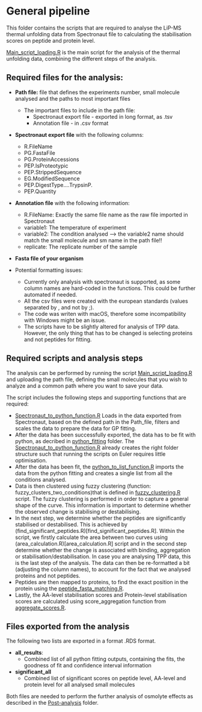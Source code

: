# General pipeline

This folder contains the scripts that are required to analyse the LiP-MS thermal unfolding data from Spectronaut file to calculating the stabilisation scores on peptide and protein level.

[Main_script_loading.R](Main_script_loading.R) is the main script for the analysis of the thermal unfolding data, combining the different steps of the analysis.

## Required files for the analysis:
  - **Path file:** file that defines the experiments number, small molecule analysed and the paths to most important files
    - The important files to include in the path file:
      - Spectronaut export file - exported in long format, as .tsv
      - Annotation file - in .csv format
      
  - **Spectronaut export file** with the following columns:
    - R.FileName
    - PG.FastaFile
    - PG.ProteinAccessions
    - PEP.IsProteotypic
    - PEP.StrippedSequence
    - EG.ModifiedSequence
    - PEP.DigestType....TrypsinP.
    - PEP.Quantity
    
  - **Annotation file** with the following information:
    - R.FileName: Exactly the same file name as the raw file imported in Spectronaut
    - variable1: The temperature of experiment
    - variable2: The condition analysed --> the variable2 name should match the small molecule and sm name in the path file!!
    - replicate: The replicate number of the sample
  - **Fasta file of your organism**
  
  - Potential formatting issues:
    - Currently only analysis with spectronaut is supported, as some column names are hard-coded in the functions. This could be further automated if needed.
    - All the csv files were created with the european standards (values separated by , and not by ;).
    - The code was writen with macOS, therefore some incompatibility with Windows might be an issue.
    - The scripts have to be slightly altered for analysis of TPP data. However, the only thing that has to be changed is selecting proteins and not peptides for fitting.
    
  ## Required scripts and analysis steps
  
The analysis can be performed by running the script [Main_script_loading.R](Main_script_loading.R) and uploading the path file, defining the small molecules that you wish to analyze and a common path where you want to save your data.

The script includes the following steps and supporting functions that are required:
  - [Spectronaut_to_python_function.R](Spectronaut_to_python_function.R) Loads in the data exported from Spectronaut, based on the defined path in the Path_file, filters and scales the data to prepare the data for GP fitting.
  - After the data has been successfully exported, the data has to be fit with python, as decribed in [python_fitting](python_fitting) folder. The [Spectronaut_to_python_function.R](Spectronaut_to_python_function.R) already creates the right folder structure such that running the scripts on Euler requires little optimisation.
  - After the data has been fit, the [python_to_list_function.R](python_to_list_function.R) imports the data from the python fitting and creates a single list from all the conditions analysed.
  - Data is then clustered using fuzzy clustering (function: fuzzy_clusters_two_conditions)that is defined in [fuzzy_clustering.R](fuzzy_clustering.R) script. The fuzzy clustering is performed in order to capture a general shape of the curve. This information is important to determine whether the observed change is stabilising or destabilising. 
  - In the next step, we determine whether the peptides are significantly stabilised or destabilised. This is achieved by (find_significant_peptides.R)[find_significant_peptides.R]. Within the script, we firstly calculate the area between two curves using (area_calculation.R)[area_calculation.R] script and in the second step determine whether the change is associated with binding, aggregation or stabilisation/destabilisation. In case you are analysing TPP data, this is the last step of the analysis. The data can then be re-formatted a bit (adjusting the column names), to account for the fact that we analysed proteins and not peptides.
  - Peptides are then mapped to proteins, to find the exact position in the protein using the [peptide_fasta_matching.R](peptide_fasta_matching.R). 
  - Lastly, the AA-level stabilisation scores and Protein-level stabilisation scores are calculated using score_aggregation function from [aggregate_scores.R](aggregate_scores.R). 

## Files exported from the analysis

The following two lists are exported in a format .RDS format.

- **all_results**: 
  - Combined list of all python fitting outputs, containing the fits, the goodness of fit and confidence interval information
- **significant_all**
  - Combined list of significant scores on peptide level, AA-level and protein level for all analysed small molecules

Both files are needed to perform the further analysis of osmolyte effects as described in the [Post-analysis](Post-analysis) folder. 
